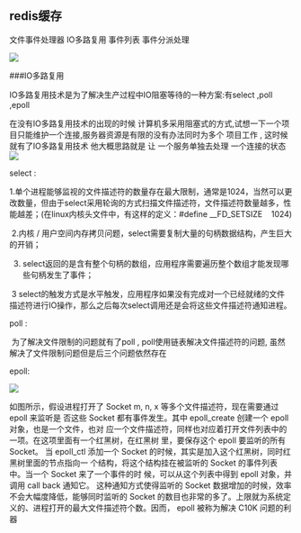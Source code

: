 ## redis缓存

文件事件处理器 IO多路复用  事件列表 事件分派处理 

![](https://github.com/wulimax/blogs/blob/master/img/3_1.png) 

###IO多路复用

IO多路复用技术是为了解决生产过程中IO阻塞等待的一种方案:有select ,poll ,epoll

在没有IO多路复用技术的出现的时候 计算机多采用阻塞式的方式,试想一下一个项目只能维护一个连接,服务器资源是有限的没有办法同时为多个 项目工作 , 这时候就有了IO多路复用技术 他大概思路就是 让 一个服务单独去处理 一个连接的状态![](https://github.com/wulimax/blogs/blob/master/img/3_2.png) 

select :

​     1.单个进程能够监视的文件描述符的数量存在最大限制，通常是1024，当然可以更改数量，但由于select采用轮询的方式扫描文件描述符，文件描述符数量越多，性能越差；(在linux内核头文件中，有这样的定义：#define __FD_SETSIZE    1024)

​    2.内核 / 用户空间内存拷贝问题，select需要复制大量的句柄数据结构，产生巨大的开销；

3. select返回的是含有整个句柄的数组，应用程序需要遍历整个数组才能发现哪些句柄发生了事件；

​    3 select的触发方式是水平触发，应用程序如果没有完成对一个已经就绪的文件描述符进行IO操作，那么之后每次select调用还是会将这些文件描述符通知进程。

poll : 

​     为了解决文件限制的问题就有了poll , poll使用链表解决文件描述符的问题, 虽然解决了文件限制问题但是后三个问题依然存在

epoll:

![](https://github.com/wulimax/blogs/blob/master/img/3_3.png) 

如图所示，假设进程打开了 Socket m, n, x 等多个文件描述符，现在需要通过 epoll 来监听是 否这些 Socket 都有事件发生。其中 epoll_create 创建一个 epoll 对象，也是一个文件，也对 应一个文件描述符，同样也对应着打开文件列表中的一项。在这项里面有一个红黑树，在红黑树 里，要保存这个 epoll 要监听的所有 Socket。
当 epoll_ctl 添加一个 Socket 的时候，其实是加入这个红黑树，同时红黑树里面的节点指向一 个结构，将这个结构挂在被监听的 Socket 的事件列表中。当一个 Socket 来了一个事件的时 候，可以从这个列表中得到 epoll 对象，并调用 call back 通知它。
这种通知方式使得监听的 Socket 数据增加的时候，效率不会大幅度降低，能够同时监听的 Socket 的数目也非常的多了。上限就为系统定义的、进程打开的最大文件描述符个数。因而， epoll 被称为解决 C10K 问题的利器